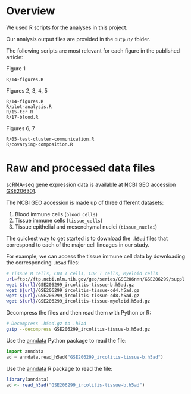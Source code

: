 # Overview

We used R scripts for the analyses in this project.

Our analysis output files are provided in the `output/` folder.

The following scripts are most relevant for each figure in the published
article:

Figure 1

    R/14-figures.R

Figures 2, 3, 4, 5

    R/14-figures.R
    R/plot-analysis.R
    R/15-tcr.R
    R/17-blood.R

Figures 6, 7

    R/05-test-cluster-communication.R
    R/covarying-composition.R


# Raw and processed data files

scRNA-seq gene expression data is available at NCBI GEO accession [GSE206301].

[GSE206301]: https://www.ncbi.nlm.nih.gov/geo/query/acc.cgi?acc=GSE206301

The NCBI GEO accession is made up of three different datasets:

1. Blood immune cells (`blood_cells`)
2. Tissue immune cells (`tissue_cells`)
3. Tissue epithelial and mesenchymal nuclei (`tissue_nuclei`)

The quickest way to get started is to download the `.h5ad` files that
correspond to each of the major cell lineages in our study.

For example, we can access the tissue immune cell data by downloading the
corresponding `.h5ad` files:

```bash
# Tissue B cells, CD4 T cells, CD8 T cells, Myeloid cells
url=ftp://ftp.ncbi.nlm.nih.gov/geo/series/GSE206nnn/GSE206299/suppl
wget ${url}/GSE206299_ircolitis-tissue-b.h5ad.gz
wget ${url}/GSE206299_ircolitis-tissue-cd4.h5ad.gz
wget ${url}/GSE206299_ircolitis-tissue-cd8.h5ad.gz
wget ${url}/GSE206299_ircolitis-tissue-myeloid.h5ad.gz
```

Decompress the files and then read them with Python or R:

```bash
# Decompress .h5ad.gz to .h5ad
gzip --decompress GSE206299_ircolitis-tissue-b.h5ad.gz
```

Use the [anndata](https://pypi.org/project/anndata/) Python package to read the file:

```Python
import anndata
ad = anndata.read_h5ad("GSE206299_ircolitis-tissue-b.h5ad")
```

Use the [anndata](https://CRAN.R-project.org/package=anndata ) R package to read the file:

```R
library(anndata)
ad <- read_h5ad("GSE206299_ircolitis-tissue-b.h5ad")
```
 
